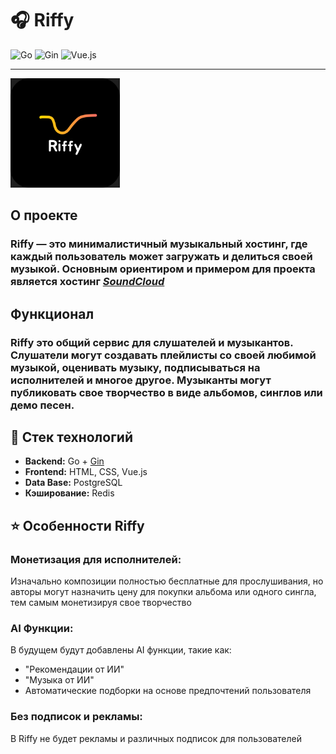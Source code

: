 # :headphones: **Riffy**

![Go](https://img.shields.io/badge/Go-1.24-blue) ![Gin](https://img.shields.io/badge/Gin-1.10-blue) ![Vue.js](https://img.shields.io/badge/Vue.js-green)

---
<img src="additional_images/big_logo_riffy.png" width="175"/>


## О проекте

### **Riffy** — это минималистичный музыкальный хостинг, где каждый пользователь может загружать и делиться своей музыкой. Основным ориентиром и примером для проекта является хостинг [*SoundCloud*](https://soundcloud.com/) 
## Функционал
### Riffy это общий сервис для слушателей и музыкантов. Слушатели могут создавать плейлисты со своей любимой музыкой, оценивать музыку, подписываться на исполнителей и многое другое. Музыканты могут публиковать свое творчество в виде альбомов, синглов или демо песен.


## :wrench: Стек технологий

- **Backend:** Go + [Gin](https://gin-gonic.com)
- **Frontend:** HTML, CSS, Vue.js
- **Data Base:** PostgreSQL
- **Кэширование:** Redis

## :star: Особенности Riffy

### Монетизация для исполнителей:
Изначально композиции полностью бесплатные для прослушивания, но авторы могут назначить цену для покупки альбома или одного сингла, тем самым монетизируя свое творчество
### AI Функции:
В будущем будут добавлены AI функции, такие как: 
 - "Рекомендации от ИИ"
 - "Музыка от ИИ"
 - Автоматические подборки на основе предпочтений пользователя
### Без подписок и рекламы:
В Riffy не будет рекламы и различных подписок для пользователей